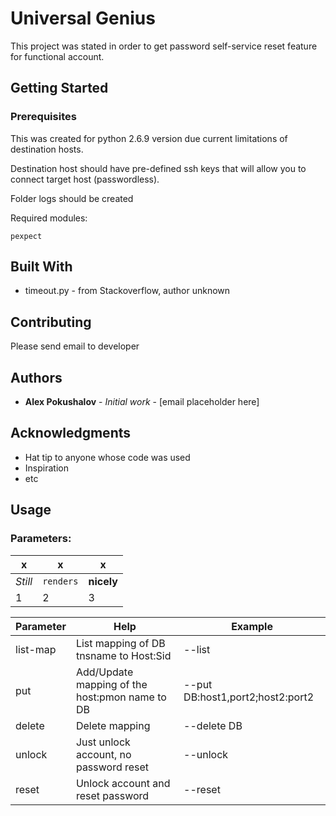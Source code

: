 # Universal Genius

This project was stated in order to get password self-service reset feature for functional account.

## Getting Started


### Prerequisites

This was created for python 2.6.9 version due current limitations of destination hosts.

Destination host should have pre-defined ssh keys that will allow you to connect target host (passwordless).

Folder logs should be created


Required modules:

```
pexpect
```


## Built With

* timeout.py - from Stackoverflow, author unknown


## Contributing

Please send email to developer


## Authors

* **Alex Pokushalov** - *Initial work* - [email placeholder here]


## Acknowledgments

* Hat tip to anyone whose code was used
* Inspiration
* etc

## Usage

### Parameters:
x | x| x
--- | --- | ---
*Still* | `renders` | **nicely**
1 | 2 | 3


Parameter | Help | Example
---|---| ---
list-map | List mapping of DB tnsname to Host:Sid | --list
put | Add/Update mapping of the host:pmon name to DB |  --put DB:host1,port2;host2:port2
delete| Delete mapping| --delete DB
unlock | Just unlock account, no password reset | --unlock
reset | Unlock account and reset password | --reset

